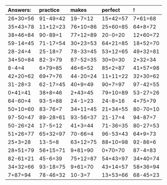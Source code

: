| Answers: | practice | makes | perfect | ! |
| :--- | :--- | :--- | :--- | :--- |
| 26+30=56 | 91-49=42 | 19-7=12 | 15+42=57 | 7+61=68 | 
| 35+43=78 | 11+12=23 | 76+10=86 | 25+60=85 | 64+8=72 | 
| 38+46=84 | 90-89=1 | 77+12=89 | 20-0=20 | 12+60=72 | 
| 59-14=45 | 71-17=54 | 30+23=53 | 64+21=85 | 18+52=70 | 
| 28-24=4 | 25-18=7 | 78-33=45 | 53+12=65 | 49+32=81 | 
| 34+50=84 | 82-3=79 | 87-52=35 | 30+0=30 | 2+32=34 | 
| 8-4=4 | 6+79=85 | 46+6=52 | 85+2=87 | 41+57=98 | 
| 42+20=62 | 69+7=76 | 44-20=24 | 11+11=22 | 32+30=62 | 
| 31-28=3 | 62-17=45 | 40+9=49 | 90+7=97 | 97-42=55 | 
| 0+41=41 | 38+8=46 | 2+43=45 | 79+10=89 | 53-27=26 | 
| 64-60=4 | 93-5=88 | 24-1=23 | 24-8=16 | 4+75=79 | 
| 50+10=60 | 83-76=7 | 34+11=45 | 21+34=55 | 80-70=10 | 
| 97-50=47 | 89-28=61 | 93-56=37 | 21-17=4 | 94-87=7 | 
| 50-26=24 | 17-5=12 | 41+3=44 | 71-36=35 | 80-27=53 | 
| 51+26=77 | 65+32=97 | 70-66=4 | 96-53=43 | 64+9=73 | 
| 25+3=28 | 13-5=8 | 63+12=75 | 88+10=98 | 92-86=6 | 
| 28+51=79 | 56+15=71 | 9+81=90 | 0+70=70 | 87-4=83 | 
| 82-61=21 | 45-6=39 | 75+12=87 | 54+43=97 | 34+40=74 | 
| 34+32=66 | 93-18=75 | 9+61=70 | 43+14=57 | 58+36=94 | 
| 7+87=94 | 78-46=32 | 10-3=7 | 13+53=66 | 68-45=23 | 
